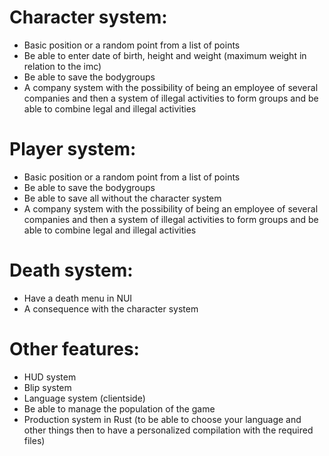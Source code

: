 # Character system:

- Basic position or a random point from a list of points
- Be able to enter date of birth, height and weight (maximum weight in relation to the imc)
- Be able to save the bodygroups
- A company system with the possibility of being an employee of several companies and then a system of illegal activities to form groups and be able to combine legal and illegal activities

# Player system:

- Basic position or a random point from a list of points
- Be able to save the bodygroups
- Be able to save all without the character system
- A company system with the possibility of being an employee of several companies and then a system of illegal activities to form groups and be able to combine legal and illegal activities

# Death system:

- Have a death menu in NUI
- A consequence with the character system

# Other features:

- HUD system
- Blip system
- Language system (clientside)
- Be able to manage the population of the game
- Production system in Rust (to be able to choose your language and other things then to have a personalized compilation with the required files)
